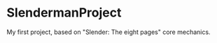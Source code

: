 # SlendermanProject
 My first project, based on "Slender: The eight pages" core mechanics.

<!-- Add A 2-3 pitures of the game. If can, one gif -->

<!-- Add a short description about the game -->

<!-- ??? -->
